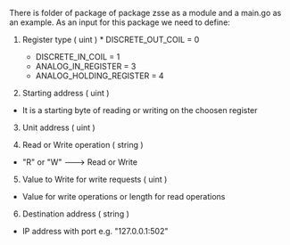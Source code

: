 There is folder of package of package zsse as a module and a main.go as an example.
As an input for this package we need to define:
1. Register type ( uint )
        * DISCRETE_OUT_COIL = 0
	* DISCRETE_IN_COIL = 1
	* ANALOG_IN_REGISTER = 3
	* ANALOG_HOLDING_REGISTER = 4
  
2. Starting address  ( uint )
* It is a starting byte of reading or writing on the choosen register

3. Unit address  ( uint )

4. Read or Write operation ( string )
* "R"  or "W"  --->  Read or Write

5. Value to Write for write requests   ( uint ) 
* Value for write operations or length for read operations

6. Destination address ( string )
* IP address with port e.g. "127.0.0.1:502"
